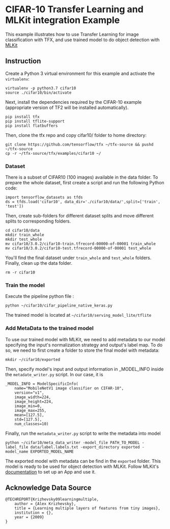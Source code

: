 
# CIFAR-10 Transfer Learning and MLKit integration Example
This example illustrates how to use Transfer Learning for image classification with TFX, and use trained model to do object detection with [MLKit](https://developers.google.com/ml-kit)

## Instruction

Create a Python 3 virtual environment for this example and activate the
`virtualenv`:

```
virtualenv -p python3.7 cifar10
source ./cifar10/bin/activate
```

Next, install the dependencies required by the CIFAR-10 example (appropriate
version of TF2 will be installed automatically).

```
pip install tfx
pip install tflite-support
pip install flatbuffers
```

Then, clone the tfx repo and copy cifar10/ folder to home directory:

```
git clone https://github.com/tensorflow/tfx ~/tfx-source && pushd ~/tfx-source
cp -r ~/tfx-source/tfx/examples/cifar10 ~/
```
### Dataset
There is a subset of CIFAR10 (100 images) available in the data folder. To prepare the whole dataset, first create a script and run the following Python code:
```
import tensorflow_datasets as tfds
ds = tfds.load('cifar10', data_dir='./cifar10/data/',split=['train', 'test'])
```
Then, create sub-folders for different dataset splits and move different splits to corresponding folders.
```
cd cifar10/data
mkdir train_whole
mkdir test_whole
mv cifar10/3.0.2/cifar10-train.tfrecord-00000-of-00001 train_whole
mv cifar10/3.0.2/cifar10-test.tfrecord-00000-of-00001 test_whole
```
You'll find the final dataset under `train_whole` and `test_whole` folders.
Finally, clean up the data folder.
```
rm -r cifar10
```
### Train the model
Execute the pipeline python file :
```
python ~/cifar10/cifar_pipeline_native_keras.py
```
The trained model is located at `~/cifar10/serving_model_lite/tflite`

### Add MetaData to the trained model
To use our trained model with MLKit, we need to add metadata to our model specifying the input's normalization strategy and output's label map. To do so, we need to 
first create a folder to store the final model with metadata:
```
mkdir ~/cifar10/exported
```	
Then, specify model's input and output information in _MODEL_INFO inside the `metadate_writer.py` script. In our case, it is 
```
_MODEL_INFO = ModelSpecificInfo(
    name="MobileNetV1 image classifier on CIFAR-10",
    version="v1",
    image_width=224,
    image_height=224,
    image_min=0,
    image_max=255,
    mean=[127.5],
    std=[127.5],
    num_classes=10)
```
Finally, run the `metadata_writer.py` script to write the metadata into model
```
python ~/cifar10/meta_data_writer -model_file PATH_TO_MODEL -label_file data/label.labels.txt -export_directory exported -model_name EXPORTED_MODEL_NAME
```	
The exported model with metadata can be find in the `exported` folder. This model is ready to be used for object detection with MLKit. Follow MLKit's [documentation](https://developers.google.com/ml-kit/vision/object-detection/custom-models/android)  to set up an App and use it. 
## Acknowledge Data Source
```
@TECHREPORT{Krizhevsky09learningmultiple,
    author = {Alex Krizhevsky},
    title = {Learning multiple layers of features from tiny images},
    institution = {},
    year = {2009}
}
```